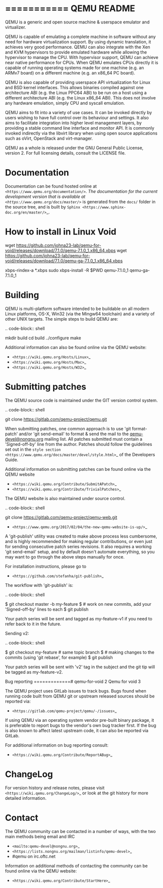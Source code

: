 ===========
QEMU README
===========

QEMU is a generic and open source machine & userspace emulator and
virtualizer.

QEMU is capable of emulating a complete machine in software without any
need for hardware virtualization support. By using dynamic translation,
it achieves very good performance. QEMU can also integrate with the Xen
and KVM hypervisors to provide emulated hardware while allowing the
hypervisor to manage the CPU. With hypervisor support, QEMU can achieve
near native performance for CPUs. When QEMU emulates CPUs directly it is
capable of running operating systems made for one machine (e.g. an ARMv7
board) on a different machine (e.g. an x86_64 PC board).

QEMU is also capable of providing userspace API virtualization for Linux
and BSD kernel interfaces. This allows binaries compiled against one
architecture ABI (e.g. the Linux PPC64 ABI) to be run on a host using a
different architecture ABI (e.g. the Linux x86_64 ABI). This does not
involve any hardware emulation, simply CPU and syscall emulation.

QEMU aims to fit into a variety of use cases. It can be invoked directly
by users wishing to have full control over its behaviour and settings.
It also aims to facilitate integration into higher level management
layers, by providing a stable command line interface and monitor API.
It is commonly invoked indirectly via the libvirt library when using
open source applications such as oVirt, OpenStack and virt-manager.

QEMU as a whole is released under the GNU General Public License,
version 2. For full licensing details, consult the LICENSE file.


Documentation
=============

Documentation can be found hosted online at
`<https://www.qemu.org/documentation/>`_. The documentation for the
current development version that is available at
`<https://www.qemu.org/docs/master/>`_ is generated from the ``docs/``
folder in the source tree, and is built by `Sphinx
<https://www.sphinx-doc.org/en/master/>`_.

How to install in Linux Void
==============================
wget https://github.com/johna23-lab/qemu-for-void/releases/download/7.1.0/qemu-7.1.0_1.x86_64.xbps
wget https://github.com/johna23-lab/qemu-for-void/releases/download/7.1.0/qemu-ga-7.1.0_1.x86_64.xbps

xbps-rindex-a *.xbps
sudo xbps-install -R $PWD qemu-7.1.0_1 qemu-ga-7.1.0_1


Building
========

QEMU is multi-platform software intended to be buildable on all modern
Linux platforms, OS-X, Win32 (via the Mingw64 toolchain) and a variety
of other UNIX targets. The simple steps to build QEMU are:


.. code-block:: shell

  mkdir build
  cd build
  ../configure
  make

Additional information can also be found online via the QEMU website:

* `<https://wiki.qemu.org/Hosts/Linux>`_
* `<https://wiki.qemu.org/Hosts/Mac>`_
* `<https://wiki.qemu.org/Hosts/W32>`_


Submitting patches
==================

The QEMU source code is maintained under the GIT version control system.

.. code-block:: shell

   git clone https://gitlab.com/qemu-project/qemu.git

When submitting patches, one common approach is to use 'git
format-patch' and/or 'git send-email' to format & send the mail to the
qemu-devel@nongnu.org mailing list. All patches submitted must contain
a 'Signed-off-by' line from the author. Patches should follow the
guidelines set out in the `style section
<https://www.qemu.org/docs/master/devel/style.html>`_ of
the Developers Guide.

Additional information on submitting patches can be found online via
the QEMU website

* `<https://wiki.qemu.org/Contribute/SubmitAPatch>`_
* `<https://wiki.qemu.org/Contribute/TrivialPatches>`_

The QEMU website is also maintained under source control.

.. code-block:: shell

  git clone https://gitlab.com/qemu-project/qemu-web.git

* `<https://www.qemu.org/2017/02/04/the-new-qemu-website-is-up/>`_

A 'git-publish' utility was created to make above process less
cumbersome, and is highly recommended for making regular contributions,
or even just for sending consecutive patch series revisions. It also
requires a working 'git send-email' setup, and by default doesn't
automate everything, so you may want to go through the above steps
manually for once.

For installation instructions, please go to

*  `<https://github.com/stefanha/git-publish>`_

The workflow with 'git-publish' is:

.. code-block:: shell

  $ git checkout master -b my-feature
  $ # work on new commits, add your 'Signed-off-by' lines to each
  $ git publish

Your patch series will be sent and tagged as my-feature-v1 if you need to refer
back to it in the future.

Sending v2:

.. code-block:: shell

  $ git checkout my-feature # same topic branch
  $ # making changes to the commits (using 'git rebase', for example)
  $ git publish

Your patch series will be sent with 'v2' tag in the subject and the git tip
will be tagged as my-feature-v2.

Bug reporting
=============# qemu-for-void
2
Qemu for void
3


The QEMU project uses GitLab issues to track bugs. Bugs
found when running code built from QEMU git or upstream released sources
should be reported via:

* `<https://gitlab.com/qemu-project/qemu/-/issues>`_

If using QEMU via an operating system vendor pre-built binary package, it
is preferable to report bugs to the vendor's own bug tracker first. If
the bug is also known to affect latest upstream code, it can also be
reported via GitLab.

For additional information on bug reporting consult:

* `<https://wiki.qemu.org/Contribute/ReportABug>`_


ChangeLog
=========

For version history and release notes, please visit
`<https://wiki.qemu.org/ChangeLog/>`_ or look at the git history for
more detailed information.


Contact
=======

The QEMU community can be contacted in a number of ways, with the two
main methods being email and IRC

* `<mailto:qemu-devel@nongnu.org>`_
* `<https://lists.nongnu.org/mailman/listinfo/qemu-devel>`_
* #qemu on irc.oftc.net

Information on additional methods of contacting the community can be
found online via the QEMU website:

* `<https://wiki.qemu.org/Contribute/StartHere>`_
